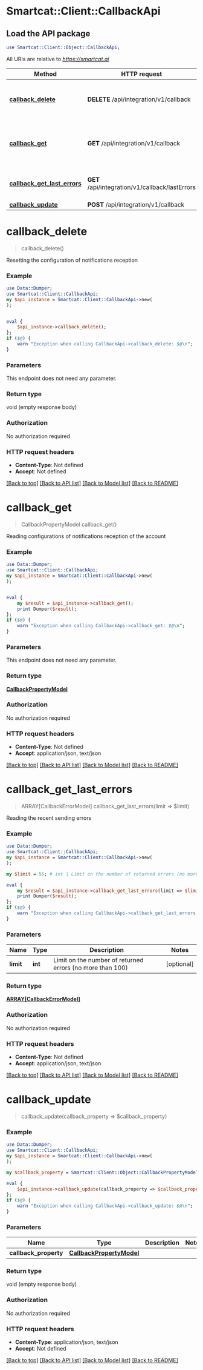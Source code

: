 # Smartcat::Client::CallbackApi

## Load the API package
```perl
use Smartcat::Client::Object::CallbackApi;
```

All URIs are relative to *https://smartcat.ai*

Method | HTTP request | Description
------------- | ------------- | -------------
[**callback_delete**](CallbackApi.md#callback_delete) | **DELETE** /api/integration/v1/callback | Resetting the configuration of notifications reception
[**callback_get**](CallbackApi.md#callback_get) | **GET** /api/integration/v1/callback | Reading configurations of notifications reception of the account
[**callback_get_last_errors**](CallbackApi.md#callback_get_last_errors) | **GET** /api/integration/v1/callback/lastErrors | Reading the recent sending errors
[**callback_update**](CallbackApi.md#callback_update) | **POST** /api/integration/v1/callback | 


# **callback_delete**
> callback_delete()

Resetting the configuration of notifications reception

### Example 
```perl
use Data::Dumper;
use Smartcat::Client::CallbackApi;
my $api_instance = Smartcat::Client::CallbackApi->new(
);


eval { 
    $api_instance->callback_delete();
};
if ($@) {
    warn "Exception when calling CallbackApi->callback_delete: $@\n";
}
```

### Parameters
This endpoint does not need any parameter.

### Return type

void (empty response body)

### Authorization

No authorization required

### HTTP request headers

 - **Content-Type**: Not defined
 - **Accept**: Not defined

[[Back to top]](#) [[Back to API list]](../README.md#documentation-for-api-endpoints) [[Back to Model list]](../README.md#documentation-for-models) [[Back to README]](../README.md)

# **callback_get**
> CallbackPropertyModel callback_get()

Reading configurations of notifications reception of the account

### Example 
```perl
use Data::Dumper;
use Smartcat::Client::CallbackApi;
my $api_instance = Smartcat::Client::CallbackApi->new(
);


eval { 
    my $result = $api_instance->callback_get();
    print Dumper($result);
};
if ($@) {
    warn "Exception when calling CallbackApi->callback_get: $@\n";
}
```

### Parameters
This endpoint does not need any parameter.

### Return type

[**CallbackPropertyModel**](CallbackPropertyModel.md)

### Authorization

No authorization required

### HTTP request headers

 - **Content-Type**: Not defined
 - **Accept**: application/json, text/json

[[Back to top]](#) [[Back to API list]](../README.md#documentation-for-api-endpoints) [[Back to Model list]](../README.md#documentation-for-models) [[Back to README]](../README.md)

# **callback_get_last_errors**
> ARRAY[CallbackErrorModel] callback_get_last_errors(limit => $limit)

Reading the recent sending errors

### Example 
```perl
use Data::Dumper;
use Smartcat::Client::CallbackApi;
my $api_instance = Smartcat::Client::CallbackApi->new(
);

my $limit = 56; # int | Limit on the number of returned errors (no more than 100)

eval { 
    my $result = $api_instance->callback_get_last_errors(limit => $limit);
    print Dumper($result);
};
if ($@) {
    warn "Exception when calling CallbackApi->callback_get_last_errors: $@\n";
}
```

### Parameters

Name | Type | Description  | Notes
------------- | ------------- | ------------- | -------------
 **limit** | **int**| Limit on the number of returned errors (no more than 100) | [optional] 

### Return type

[**ARRAY[CallbackErrorModel]**](CallbackErrorModel.md)

### Authorization

No authorization required

### HTTP request headers

 - **Content-Type**: Not defined
 - **Accept**: application/json, text/json

[[Back to top]](#) [[Back to API list]](../README.md#documentation-for-api-endpoints) [[Back to Model list]](../README.md#documentation-for-models) [[Back to README]](../README.md)

# **callback_update**
> callback_update(callback_property => $callback_property)



### Example 
```perl
use Data::Dumper;
use Smartcat::Client::CallbackApi;
my $api_instance = Smartcat::Client::CallbackApi->new(
);

my $callback_property = Smartcat::Client::Object::CallbackPropertyModel->new(); # CallbackPropertyModel | 

eval { 
    $api_instance->callback_update(callback_property => $callback_property);
};
if ($@) {
    warn "Exception when calling CallbackApi->callback_update: $@\n";
}
```

### Parameters

Name | Type | Description  | Notes
------------- | ------------- | ------------- | -------------
 **callback_property** | [**CallbackPropertyModel**](CallbackPropertyModel.md)|  | 

### Return type

void (empty response body)

### Authorization

No authorization required

### HTTP request headers

 - **Content-Type**: application/json, text/json
 - **Accept**: Not defined

[[Back to top]](#) [[Back to API list]](../README.md#documentation-for-api-endpoints) [[Back to Model list]](../README.md#documentation-for-models) [[Back to README]](../README.md)


